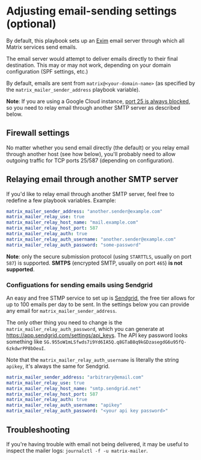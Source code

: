 # Adjusting email-sending settings (optional)

By default, this playbook sets up an [Exim](https://www.exim.org/) email server through which all Matrix services send emails.

The email server would attempt to deliver emails directly to their final destination.
This may or may not work, depending on your domain configuration (SPF settings, etc.)

By default, emails are sent from `matrix@<your-domain-name>` (as specified by the `matrix_mailer_sender_address` playbook variable).

**Note**: If you are using a Google Cloud instance, [port 25 is always blocked](https://cloud.google.com/compute/docs/tutorials/sending-mail/), so you need to relay email through another SMTP server as described below.   


## Firewall settings

No matter whether you send email directly (the default) or you relay email through another host (see how below), you'll probably need to allow outgoing traffic for TCP ports 25/587 (depending on configuration).


## Relaying email through another SMTP server

If you'd like to relay email through another SMTP server, feel free to redefine a few playbook variables.
Example:

```yaml
matrix_mailer_sender_address: "another.sender@example.com"
matrix_mailer_relay_use: true
matrix_mailer_relay_host_name: "mail.example.com"
matrix_mailer_relay_host_port: 587
matrix_mailer_relay_auth: true
matrix_mailer_relay_auth_username: "another.sender@example.com"
matrix_mailer_relay_auth_password: "some-password"
```

**Note**: only the secure submission protocol (using `STARTTLS`, usually on port `587`) is supported. **SMTPS** (encrypted SMTP, usually on port `465`) **is not supported**.


### Configuations for sending emails using Sendgrid
An easy and free STMP service to set up is [Sendgrid](https://sendgrid.com/), the free tier allows for up to 100 emails per day to be sent. In the settings below you can provide any email for `matrix_mailer_sender_address`.

The only other thing you need to change is the `matrix_mailer_relay_auth_password`, which you can generate at https://app.sendgrid.com/settings/api_keys. The API key password looks something like `SG.955oW1mLSfwds7i9Yd6IA5Q.q8GTaB8q9kGDzasegdG6u95fQ-6zkdwrPP8bOeuI`.

Note that the `matrix_mailer_relay_auth_username` is literally the string `apikey`, it's always the same for Sendgrid.

```yaml
matrix_mailer_sender_address: "arbitrary@email.com"
matrix_mailer_relay_use: true
matrix_mailer_relay_host_name: "smtp.sendgrid.net"
matrix_mailer_relay_host_port: 587
matrix_mailer_relay_auth: true
matrix_mailer_relay_auth_username: "apikey"
matrix_mailer_relay_auth_password: "<your api key password>" 
```

## Troubleshooting

If you're having trouble with email not being delivered, it may be useful to inspect the mailer logs: `journalctl -f -u matrix-mailer`.

